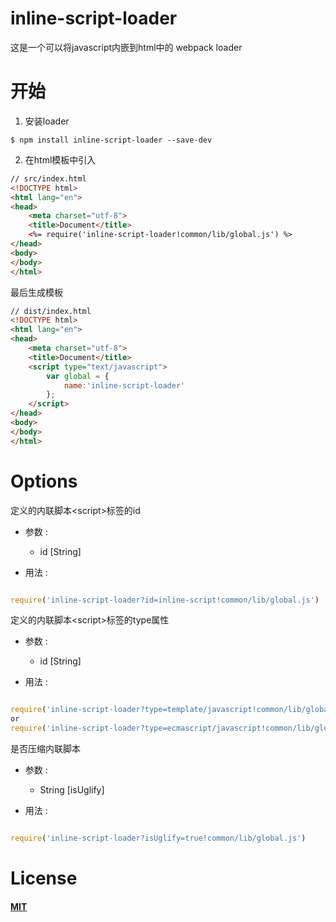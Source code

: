 # inline-script-loader

这是一个可以将javascript内嵌到html中的 webpack loader

# 开始

1. 安装loader

```console
$ npm install inline-script-loader --save-dev
```

2. 在html模板中引入

```html
// src/index.html
<!DOCTYPE html>
<html lang="en">
<head>
    <meta charset="utf-8">
    <title>Document</title>
    <%= require('inline-script-loader!common/lib/global.js') %>
</head>
<body>
</body>
</html>

```

最后生成模板

```html
// dist/index.html
<!DOCTYPE html>
<html lang="en">
<head>
    <meta charset="utf-8">
    <title>Document</title>
    <script type="text/javascript">
        var global = {
            name:'inline-script-loader'
        };
    </script>
</head>
<body>
</body>
</html>

```

# Options

定义的内联脚本\<script\>标签的id

* 参数 :

    *  id [String]

* 用法 :

```javascript

require('inline-script-loader?id=inline-script!common/lib/global.js')

```

定义的内联脚本\<script\>标签的type属性

* 参数 :

    *   id [String]

* 用法 :

```javascript

require('inline-script-loader?type=template/javascript!common/lib/global.js')
or
require('inline-script-loader?type=ecmascript/javascript!common/lib/global.js')

```

是否压缩内联脚本

* 参数 :

    *  String [isUglify]

* 用法 :

```javascript

require('inline-script-loader?isUglify=true!common/lib/global.js')

```

# License

#### [MIT](./LICENSE)
